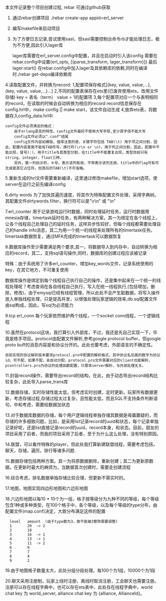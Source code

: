 本文件记录整个项目创建过程, rebar 可通过github获取

1. 通过rebar创建项目 ./rebar create-app appid=erl_server

2. 编写makefile来启动项目

3. 为了方便日志记录,尝试使用sasl，但sasl需要控制台命令rb才能处理日志，极为不方便,因此引入lager库

   lager库需要在erl_server.config中配置，并且在启动时引入该config
   		  需要在rebar.config中设置{erl_opts, [{parse_transform, lager_transform}]}
   		  最后lager:start()
	在rebar.config中加入lager及其依赖库的依赖,同时在编译时./rebar get-deps编译依赖库

4.读取配置文件，并转换为record:
  1,配置项保存格式[{key, value, value,...},{key, value, value,...}...]
  2,不同的配置表保存在ets里(已废弃使用ets，改用文件存储)
  	key = 表名（term）
  	value = 1的配置项
  3,每个配置项对应一个与表明相同的record，在读取的时候会自动转换为相应的record
  	record信息保存在config.hrl中，make config || make start，该文件自动生成
  4,放弃ets表，将数据存入config_data.hrl中
    
    config文件必须满足的格式：
        由于erlang语言的特性，config文件最好不使用大写字母,至少首字母不能大写
        config文件必须以".conf"结尾
        config文件内容如模版，值得注意的是，关键字符包括 TAB(\t) 用于项之间分割，因此，配置内容里面不能有TAB符号，换行符(\r\n or \n)，用于列之间分割，因此，配置中不能出现，冒号(:)，用于title与其类型分割，在title中不能重复出现，类型目前只有string，integer，float三种。
        另外，第一列标示符，＃号，表示该列有效，不带表示该列无效，title中的flag可有可无或是其它占位符，但其后的TAB(\t)不可省略。

5.重新生成的hrl文件需要重新编译，这里通过修改makefile，增加start选项，使server在运行之前先编译config

6.dirty words 为了加快其遍历速度，将其作为特殊配置文件处理，采用字典树。其配置文件dirtywords.filter，换行符可以是"\r\n" 或 "\n"

7.erl_counter 用于记录游戏运行时数据，同时处理延时任务，运行时数据用mnesia存储，timertask延时任务，有两种解决方案，其一为绑定在各个线程上，让各个线程自己处理自己的延时任务，这样异步性较好，但每个线程都需要处理自己的handle info消息，其二为用一个统一的线程来处理所有的timertask任务。
    timertask数据恢复，通过MFA完成的timertask可以数据恢复

8.数据库操作至少需要满足两个要求,其一，将数据导入到内存中，自动转换为相应的record，其二，支持sql语句操作,同时，数据库的创建过程应该被记录
  
  特殊：由于系统用了许多erl_counter，增加key_words文件，记录系统使用的key，在其它地方，不可重复使用

  数据库操作是绑定到每个线程自己执行自己的操作，还是集中起来在一个统一的线程处理呢？考虑查询在各自线程自己执行，写入在统一线程执行,(包括增加，删除，修改)，由于emysql已经有线程管理，所以此处不会产生脏数据，将写入操作放入单独线程处理，只是提高并发，以增强处理玩家逻辑的效率,db.sql配置文件由sql构成，因此，写sql为必须能力

9.tcp erl_conn 每个玩家依然维护两个线程，一个socket conn线程，一个逻辑线程

10.虽然在protocol这块，我打算引入外部库，不过，我还是先自己实现一下，毕竟是练手项目。protocol由配置文件解析,参考google protocol buffer，但google proto buff的消息内容是和协议分开的。此处也要考虑，外部语言的不确定性。
    
    目前实现的协议解析版本要求protocol.pro中配置的解析格式，其中协议名后面的数字为协议id，可不配，如果不配，会自动分配。protocol.pro文件需要对应的client也能解析，pcontrollers.pro为协议的处理函数配置，只需本server解析，与外部处理无关。

11.封装record操作，需要导出record的结构，在此，由于动态导出record结构比较复杂，此处导入parse_trans库
    
12.数据存储，实时存储性能太低，但考虑实时创建，定时更新。玩家所有数据更新，考虑存储过程,存储过程太过复杂，且性能太低，而且SQL不支持条件判断语句，中和考虑，需要给数据加状态

13.对于数据库数据的存储，每个用户逻辑线程单独存储其数据是毋庸置疑的，而存储的许多细致问题，比如，是采用list记录record的uuid和状态，每个记录单独记录好呢，还是list直接记录record的uuid，record本身，和状态。目前，朋友的项目采用了前者，而我的项目采用了后者，至于为什么这么处理，没有特别原因。

14.联盟，可以看作特殊的player，但此处我打算新建联盟线程，需要考虑包括，聊天，存储，遍历，排行等诸多问题.

15.数据存储包括两种方案。其一为将原数据删除，重新创建；其二为更新原数据。在更新时最大的麻烦为，当数据首次创建时，需要走创建流程

16.综合考虑，排名数据单独存储比较合理，但更新不需实时的。

17.地图，地图实现四边形地图和六边形地图

18.六边形地图以每10 * 10个为一组，格子按等级分为九种不同的等级，每个等级包含1种或多种类型，在100个格子中，各个等级，以及每个等级的type分布，由配置文件(map.conf)决定，大致分布满足这样的配置

      level   amount  (由于type数为3，故不能被3整除需要调整)
      1       20  -> 2
      2       18
      3       16  -> 1
      4       13  -> 1
      5       11  -> 2
      6       9
      7       7
      8       4
      9       2

19.由于地图格子数量太大，此处分组分段处理，每100个为1组，10000个为1段

20.聊天采用注册制，玩家上线时注册，离线时取消注册，工会聊天也需要注册。注册可以存在线程字典中，也可以存在ets表中，此处存在线程字典中，world chat key 为 world_server, alliance chat key 为 {alliance, AllianceId}。 